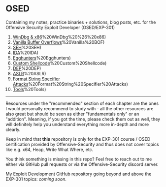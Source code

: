 # OSED
Containing my notes, practice binaries + solutions, blog posts, etc. for the Offensive Security Exploit Developer (OSED/EXP-301)

1) [WinDbg & x86](https://github.com/nop-tech/OSED/tree/main/01)%20WinDbg%20%26%20x86)
2) [Vanilla Buffer Overflows](https://github.com/nop-tech/OSED/tree/main/02)%20Vanilla%20BOF)
3) [SEH](https://github.com/nop-tech/OSED/tree/main/03)%20SEH)
4) [IDA](https://github.com/nop-tech/OSED/tree/main/04)%20IDA)
5) [Egghunters](https://github.com/nop-tech/OSED/tree/main/05)%20Egghunters)
6) [Custom Shellcode](https://github.com/nop-tech/OSED/tree/main/06)%20Custom%20Shellcode)
7) [DEP](https://github.com/nop-tech/OSED/tree/main/07)%20DEP)
8) [ASLR](https://github.com/nop-tech/OSED/tree/main/08)%20ASLR)
9) [Format String Specifier Attacks](https://github.com/nop-tech/OSED/tree/main/09)%20Format%20String%20Specifier%20Attacks)
10) [Tools](https://github.com/nop-tech/OSED/tree/main/10)%20Tools)

***

Resources under the "recommended" section of each chapter are the ones I would personally recommend to study with - all the other resources are also great but should be seen as either "fundamentals only" or an "addition". 
Meaning, if you got the time, please check them out as well, they will definitely help you understand everything more in-depth and more clearly.

Keep in mind that **this** repository is only for the EXP-301 course / OSED certification provided by Offensive-Security and thus does not cover topics like e.g. x64, Heap, Write What Where, etc. 


You think something is missing in this repo? Feel free to reach out to me either via GitHub pull requests or via the Offensive-Security discord server.



My Exploit Development GitHub repository going beyond and above the EXP-301 topics: _coming soon_.